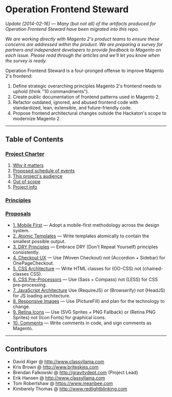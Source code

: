 # Operation Frontend Steward

*Update [2014-02-16] — Many (but not all) of the artifacts produced for Operation Frontend Steward have been migrated into this repo.*

*We are working directly with Magento 2's product teams to ensure these concerns are addressed within the product. We are preparing a survey for partners and independent developers to provide feedback to Magento on each issue. Please read through the articles and we'll let you know when the survey is ready.*

Operation Frontend Steward is a four-pronged offense to improve Magento 2's frontend:

1. Define strategic overarching principles Magento 2's frontend needs to uphold (think "10 commandments").
1. Create public documentation of frontend patterns used in Magento 2.
1. Refactor outdated, ignored, and abused frontend code with standardized, lean, extensible, and future-friendly code.
1. Propose frontend architectural changes outside the Hackaton's scope to modernize Magento 2.

---

## Table of Contents

### [Project Charter](https://github.com/magento-hackathon/operation-frontend-steward/blob/master/charter/README.md)

1. [Why it matters](https://github.com/magento-hackathon/operation-frontend-steward/blob/master/charter/README.md#why-it-matters)
1. [Proposed schedule of events](https://github.com/magento-hackathon/operation-frontend-steward/blob/master/charter/README.md#proposed-schedule-of-events)
1. [This project's audience](https://github.com/magento-hackathon/operation-frontend-steward/blob/master/charter/README.md#this-projects-audience)
1. [Out of scope](https://github.com/magento-hackathon/operation-frontend-steward/blob/master/charter/README.md#out-of-scope)
1. [Project info](https://github.com/magento-hackathon/operation-frontend-steward/blob/master/charter/README.md#project-info)

### [Principles](https://github.com/magento-hackathon/operation-frontend-steward/blob/master/principles/README.md)



### [Proposals](https://github.com/magento-hackathon/operation-frontend-steward/blob/master/proposals/README.md)

* [1. Mobile First](01-mobile-first.md) — Adopt a mobile-first methodology across the design system.
* [2. Atomic Templates](02-atomic-templates.md) — Write templates atomically to contain the smallest possible output.
* [3. DRY Principles](03-dry-principles.md) — Embrace DRY (Don't Repeat Yourself) principles consistently.
* [4. Checkout UX](04-checkout-ux.md) — Use (Woven Checkout) not (Accordion + Sidebar) for OnePageCheckout.
* [5. CSS Architecture](05-css-architecture.md) — Write HTML classes for (OO-CSS) not (chained-classes CSS).
* [6. CSS Pre-Processors](06-css-pre-processors.md) — Use (Sass + Compass) not (LESS) for CSS pre-processing.
* [7. JavaScript Architecture](07-javascript-architecture.md)
Use (RequireJS) or (Browserify) not (HeadJS) for JS loading architecture.
* [8. Responsive Images](08-responsive-images.md) — Use (PictureFill) and plan for the technology to change.
* [9. Retina Icons](09-retina-icons.md) — Use (SVG Sprites + PNG Fallback) or (Retina PNG Sprites) not (Icon Fonts) for graphical icons.
* [10. Comments](10-comments.md) — Write comments in code, and sign comments as Magento.

---

## Contributors

* David Alger @ http://www.classyllama.com
* Kris Brown @ http://www.briteskies.com
* Brendan Falkowski @ http://gravitydept.com (Project Lead)
* Erik Hansen @ http://www.classyllama.com
* Tom Robertshaw @ https://www.meanbee.com
* Kimberely Thomas @ http://www.redlightblinking.com